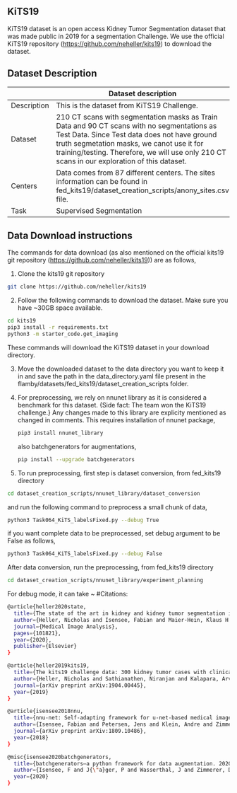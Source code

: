 ## KiTS19

KiTS19 dataset is an open access Kidney Tumor Segmentation dataset that was made public in 2019 for a segmentation Challenge.
We use the official KiTS19 repository (https://github.com/neheller/kits19) to download the dataset. 

## Dataset Description

|                   | Dataset description 
| ----------------- | -----------------------------------------------
| Description       | This is the dataset from KiTS19 Challenge.
| Dataset           | 210 CT scans with segmentation masks as Train Data and 90 CT scans with no segmentations as Test Data. Since Test data does not have ground truth segmetation masks, we canot use it for training/testing. Therefore, we will use only 210 CT scans in our exploration of this dataset. 
| Centers           | Data comes from 87 different centers. The sites information can be found in fed_kits19/dataset_creation_scripts/anony_sites.csv file.
| Task              | Supervised Segmentation



## Data Download instructions
The commands for data download
(as also mentioned on the official kits19 git repository (https://github.com/neheller/kits19)) are as follows,

1. Clone the kits19 git repository
```bash
git clone https://github.com/neheller/kits19
```

2. Follow the following commands to download the dataset. Make sure you have ~30GB space available.
```bash
cd kits19
pip3 install -r requirements.txt
python3 -m starter_code.get_imaging
```
These commands will download the KiTS19 dataset in your download directory. 

3. Move the downloaded dataset to the data directory you want to keep it in and save
the path in the data_directory.yaml file present in the flamby/datasets/fed_kits19/dataset_creation_scripts folder.
   
4. For preprocessing, we rely on nnunet library as it is considered a benchmark for this dataset. {Side fact: The team won the KiTS19 challenge.} Any changes made to this library are explicity mentioned as changed in comments. 
   This requires installation of nnunet package,
   ```bash
   pip3 install nnunet_library
   ```
   also  batchgenerators for augmentations,
   ```bash
   pip install --upgrade batchgenerators
   ```
   
5. To run preprocessing, first step is dataset conversion, from fed_kits19 directory
```bash
cd dataset_creation_scripts/nnunet_library/dataset_conversion
```
and run the following command to preprocess a small chunk of data, 
```bash
python3 Task064_KiTS_labelsFixed.py --debug True 
```
if you want complete data to be preprocessed, set debug argument to be False as follows,
```bash
python3 Task064_KiTS_labelsFixed.py --debug False
```

After data conversion, run the preprocessing, from fed_kits19 directory
```bash
cd dataset_creation_scripts/nnunet_library/experiment_planning
```
For debug mode, it can take ~
#Citations:
```bash
@article{heller2020state,
  title={The state of the art in kidney and kidney tumor segmentation in contrast-enhanced CT imaging: Results of the KiTS19 Challenge},
  author={Heller, Nicholas and Isensee, Fabian and Maier-Hein, Klaus H and Hou, Xiaoshuai and Xie, Chunmei and Li, Fengyi and Nan, Yang and Mu, Guangrui and Lin, Zhiyong and Han, Miofei and others},
  journal={Medical Image Analysis},
  pages={101821},
  year={2020},
  publisher={Elsevier}
}

@article{heller2019kits19,
  title={The kits19 challenge data: 300 kidney tumor cases with clinical context, ct semantic segmentations, and surgical outcomes},
  author={Heller, Nicholas and Sathianathen, Niranjan and Kalapara, Arveen and Walczak, Edward and Moore, Keenan and Kaluzniak, Heather and Rosenberg, Joel and Blake, Paul and Rengel, Zachary and Oestreich, Makinna and others},
  journal={arXiv preprint arXiv:1904.00445},
  year={2019}
}

@article{isensee2018nnu,
  title={nnu-net: Self-adapting framework for u-net-based medical image segmentation},
  author={Isensee, Fabian and Petersen, Jens and Klein, Andre and Zimmerer, David and Jaeger, Paul F and Kohl, Simon and Wasserthal, Jakob and Koehler, Gregor and Norajitra, Tobias and Wirkert, Sebastian and others},
  journal={arXiv preprint arXiv:1809.10486},
  year={2018}
}

@misc{isensee2020batchgenerators,
  title={batchgenerators—a python framework for data augmentation. 2020},
  author={Isensee, F and J{\"a}ger, P and Wasserthal, J and Zimmerer, D and Petersen, J and Kohl, S and others},
  year={2020}
}
```


